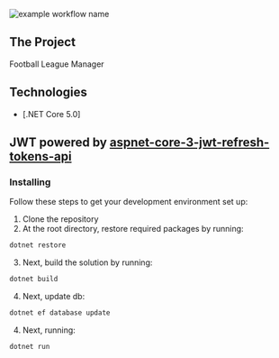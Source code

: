 ![example workflow name](https://github.com/actions/leaguefootball/workflows/Greet%20Everyone/badge.svg)

## The Project
Football League Manager
## Technologies
* [.NET Core 5.0]
## JWT powered by [aspnet-core-3-jwt-refresh-tokens-api](https://github.com/cornflourblue/aspnet-core-3-jwt-refresh-tokens-api) 
### Installing
Follow these steps to get your development environment set up:
1. Clone the repository
2. At the root directory, restore required packages by running:
```csharp
dotnet restore
```
3. Next, build the solution by running:
```csharp
dotnet build
```
4. Next, update db:
```csharp
dotnet ef database update
```
4. Next, running:
```csharp
dotnet run

```

